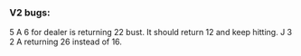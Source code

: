 ### V2 bugs:
5 A 6 for dealer is returning 22 bust.
It should return 12 and keep hitting.
J 3 2 A returning 26 instead of 16.
